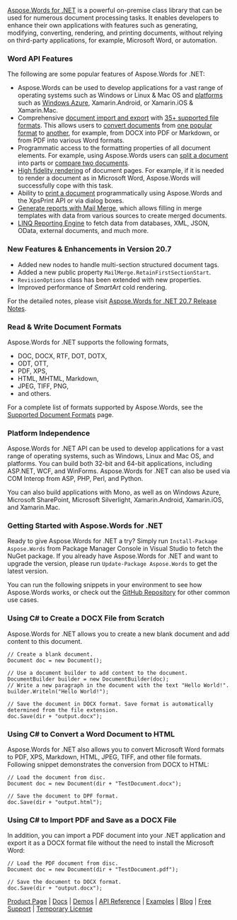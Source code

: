 [Aspose.Words for .NET](https://products.aspose.com/words/net) is a powerful on-premise class library that can be used for numerous document processing tasks. It enables developers to enhance their own applications with features such as generating, modifying, converting, rendering, and printing documents, without relying on third-party applications, for example, Microsoft Word, or automation.

### Word API Features
The following are some popular features of Aspose.Words for .NET:
- Aspose.Words can be used to develop applications for a vast range of operating systems such as Windows or Linux & Mac OS and [platforms](https://docs.aspose.com/display/wordsnet/Feature+Overview#FeatureOverview-SupportedPlatforms) such as [Windows Azure](https://docs.aspose.com/display/wordsnet/Windows+Azure+Platform), Xamarin.Android, or Xamarin.iOS & Xamarin.Mac.
- Comprehensive [document import and export](https://docs.aspose.com/display/wordsnet/Loading%2C+Saving+and+Converting) with [35+ supported file formats](https://docs.aspose.com/display/wordsnet/Supported+Document+Formats). This allows users to [convert documents](https://docs.aspose.com/display/wordsnet/Converting+a+Document) from [one popular format](https://apireference.aspose.com/words/net/aspose.words/loadformat) to [another](https://apireference.aspose.com/words/net/aspose.words/saveformat), for example, from DOCX into PDF or Markdown, or from PDF into various Word formats.
- Programmatic access to the formatting properties of all document elements. For example, using Aspose.Words users can [split a document](https://docs.aspose.com/display/wordsnet/Split+a+Document) into parts or [compare two documents](https://docs.aspose.com/display/wordsnet/Compare+Documents).
- [High fidelity rendering](https://docs.aspose.com/display/wordsnet/Rendering) of document pages. For example, if it is needed to render a document as in Microsoft Word, Aspose.Words will successfully cope with this task.
- Ability to [print a document](https://docs.aspose.com/display/wordsnet/Print+a+Document+Programmatically+or+Using+Dialogs) programmatically using Aspose.Words and the XpsPrint API or via dialog boxes.
- [Generate reports with Mail Merge](https://docs.aspose.com/display/wordsnet/Mail+Merge+and+Reporting), which allows filling in merge templates with data from various sources to create merged documents.
- [LINQ Reporting Engine](https://docs.aspose.com/display/wordsnet/LINQ+Reporting+Engine) to fetch data from databases, XML, JSON, OData, external documents, and much more.

### New Features & Enhancements in Version 20.7
- Added new nodes to handle multi-section structured document tags.
- Added a new public property ```MailMerge.RetainFirstSectionStart```.
- ```RevisionOptions``` class has been extended with new properties.
- Improved performance of *SmartArt* cold rendering.

For the detailed notes, please visit [Aspose.Words for .NET 20.7 Release Notes](https://docs.aspose.com/display/wordsnet/Aspose.Words+for+.NET+20.7+Release+Notes).

### Read & Write Document Formats
Aspose.Words for .NET supports the following formats,
- DOC, DOCX, RTF, DOT, DOTX,
- ODT, OTT,
- PDF, XPS,
- HTML, MHTML, Markdown,
- JPEG, TIFF, PNG,
- and others.

For a complete list of formats supported by Aspose.Words, see the [Supported Document Formats](https://docs.aspose.com/display/wordsnet/Supported+Document+Formats) page.

### Platform Independence
Aspose.Words for .NET API can be used to develop applications for a vast range of operating systems, such as Windows, Linux and Mac OS, and platforms. You can build both 32-bit and 64-bit applications, including ASP.NET, WCF, and WinForms. Aspose.Words for .NET can also be used via COM Interop from ASP, PHP, Perl, and Python.

You can also build applications with Mono, as well as on Windows Azure, Microsoft SharePoint, Microsoft Silverlight, Xamarin.Android, Xamarin.iOS, and Xamarin.Mac.

### Getting Started with Aspose.Words for .NET
Ready to give Aspose.Words for .NET a try?
Simply run ```Install-Package Aspose.Words``` from Package Manager Console in Visual Studio to fetch the NuGet package.
If you already have Aspose.Words for .NET and want to upgrade the version, please run ```Update-Package Aspose.Words``` to get the latest version.

You can run the following snippets in your environment to see how Aspose.Words works, or check out the [GitHub Repository](https://github.com/aspose-words/Aspose.Words-for-.NET) for other common use cases.

### Using C# to Create a DOCX File from Scratch
Aspose.Words for .NET allows you to create a new blank document and add content to this document.

```
// Create a blank document.
Document doc = new Document();

// Use a document builder to add content to the document.
DocumentBuilder builder = new DocumentBuilder(doc);
// Write a new paragraph in the document with the text "Hello World!".
builder.Writeln("Hello World!");

// Save the document in DOCX format. Save format is automatically determined from the file extension.
doc.Save(dir + "output.docx");
```

### Using C# to Convert a Word Document to HTML
Aspose.Words for .NET also allows you to convert Microsoft Word formats to PDF, XPS, Markdown, HTML, JPEG, TIFF, and other file formats. Following snippet demonstrates the conversion from DOCX to HTML:

```
// Load the document from disc.
Document doc = new Document(dir + "TestDocument.docx");

// Save the document to DPF format.
doc.Save(dir + "output.html");
```

### Using C# to Import PDF and Save as a DOCX File
In addition, you can import a PDF document into your .NET application and export it as a DOCX format file without the need to install the Microsoft Word:

```
// Load the PDF document from disc.
Document doc = new Document(dir + "TestDocument.pdf");

// Save the document to DOCX format.
doc.Save(dir + "output.docx");
```

[Product Page](https://products.aspose.com/words/net) | [Docs](https://docs.aspose.com/display/wordsnet/Home) | [Demos](https://products.aspose.app/words/family) | [API Reference](https://apireference.aspose.com/words/net) | [Examples](https://github.com/aspose-words/Aspose.Words-for-.NET) | [Blog](https://blog.aspose.com/category/words/) | [Free Support](https://forum.aspose.com/c/words) | [Temporary License](https://purchase.aspose.com/temporary-license)
